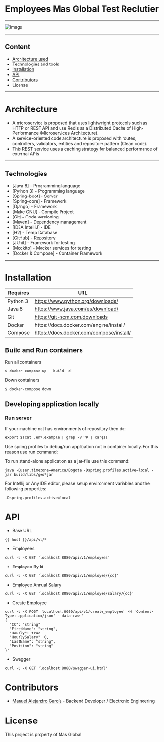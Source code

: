 # Employees Mas Global Test Reclutier

---

![image](https://user-images.githubusercontent.com/27829702/118827897-6a15b980-b882-11eb-9c1f-776e9337308c.png)

   
----
## Content

- [Architecture used](#Architecture)
- [Technologies and tools](#Technologies)
- [Installation](#Installation)
- [API](#API)
- [Contributors](#Contributors)
- [License](#License)

----

# Architecture

- A microservice is proposed that uses lightweight protocols such as HTTP or REST API and use Redis as a Distributed Cache of High-Performance (Microservices Architecture).
- A service-oriented code architecture is proposed with routes, controllers, validators, entities and repository pattern (Clean code).
- This REST service uses a caching strategy for balanced performance of external APIs
----


## Technologies

* [Java 8] - Programming language
* [Python 3] - Programming language
* [Spring-boot] - Server
* [Spring-core] - Framework
* [Django] - Framework
* [Make GNU] - Compile Project
* [Git] - Code versioning
* [Maven] - Dependency management
* [IDEA IntelliJ] - IDE
* [H2] - Temp Database
* [GitHub] - Repository
* [JUnit] - Framework for testing
* [Mockito] - Mocker services for testing
* [Docker & Compose] - Container Framework

-------

# Installation


| Requires | URL |
| ------ | ------ |
| Python 3 | https://www.python.org/downloads/ |
| Java 8 | https://www.java.com/es/download/ |
| Git | https://git-scm.com/downloads |
| Docker | https://docs.docker.com/engine/install/ |
| Compose | https://docs.docker.com/compose/install/ |



## Build and Run containers

Run all containers
```
$ docker-compose up --build -d
```

Down containers
```
$ docker-compose down
```

## Developing application locally

### Run server
If your machine not has environments of repository then do:

```
export $(cat .env.example | grep -v ^# | xargs)
```

Use spring profiles to debug/run application not in container locally. For this reason use run command:

To run stand-alone application as a jar-file use this command:
```
java -Duser.timezone=America/Bogota -Dspring.profiles.active=local -jar build/libs/geo*jar
```

For Intellij or Any IDE editor, please setup environment variables and the following properties:
```
-Dspring.profiles.active=local
```

# API

- Base URL
```
{{ host }}/api/v1/*
```
- Employees
```
curl -L -X GET 'localhost:8080/api/v1/employees'
```
- Employee By Id
```
curl -L -X GET 'localhost:8080/api/v1/employee/{cc}'
```
- Employee Annual Salary
```
curl -L -X GET 'localhost:8080/api/v1/employee/salary/{cc}'
```
- Create Employee
```
curl -L -X POST 'localhost:8080/api/v1/create_employee' -H 'Content-Type: application/json' --data-raw '
{
  "CC": "string",
  "FirstName": "string",
  "Hourly": true,
  "HourlySalary": 0,
  "LastName": "string",
  "Position": "string"
}'
```
- Swagger
```
curl -L -X GET 'localhost:8080/swagger-ui.html'
```

# Contributors
- [Manuel Alejandro García](https://www.linkedin.com/in/manuel-alejandro-garcia-romero-01b1b1187/) - Backend Developer / Electronic Engineering

# License
This project is property of Mas Global.
